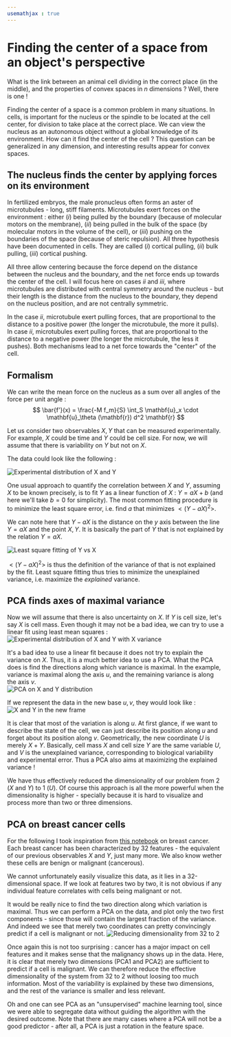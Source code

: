 ```yaml
---
usemathjax : true
---
```

# Finding the center of a space from an object's perspective
What is the link between an animal cell dividing in the correct place (in the middle), and the properties of convex spaces in $n$ dimensions ? Well, there is one !

Finding the center of a space is a common problem in many situations. In cells, is important for the nucleus or the spindle to be located at the cell center, for division to take place at the correct place. We can view the nucleus as an autonomous object without a global knowledge of its environment. How can it find the center of the cell ? This question can be generalized in any dimension, and interesting results appear for convex spaces.

## The nucleus finds the center by applying forces on its environment
In fertilized embryos, the male pronucleus often forms an aster of microtubules - long, stiff filaments. Microtubules exert forces on the environment : either ($i$) being pulled by the boundary (because of molecular motors on the membrane), ($ii$) being pulled in the bulk of the space (by molecular motors in the volume of the cell), or ($iii$) pushing on the boundaries of the space (because of steric repulsion). All three hypothesis have been documented in cells. They are called ($i$) cortical pulling, ($ii$) bulk pulling, ($iii$) cortical pushing.

All three allow centering because the force depend on the distance between the nucleus and the boundary, and the net force ends up towards the center of the cell. I will focus here on cases $ii$ and $iii$, where microtubules are distributed with central symmetry around the nucleus - but their length is the distance from the nucleus to the boundary, they depend on the nucleus position, and are not centrally symmetric.

In the case $ii$, microtubule exert pulling forces, that are proportional to the distance to a positive power (the longer the microtubule, the more it pulls). In case $ii$, microtubules exert pulling forces, that are proportional to the distance to a negative power (the longer the microtubule, the less it pushes). Both mechanisms lead to a net force towards the "center" of the cell.

## Formalism
We can write the mean force on the nucleus as a sum over all angles of the force per unit angle : 
$$ \bar{f'}(x) = \frac{-M f_m}{S} \int_S  \mathbf{u}_x \cdot \mathbf{u}_\theta (\mathbf{r})  d^2 \mathbf{r} $$


Let us consider two observables $X,Y$ that can be measured experimentally. For example, $X$ could be time and $Y$ could be cell size. For now, we will assume that there is variability on $Y$ but not on $X$.  

The data could look like the following :

![Experimental distribution of X and Y](images/simple_stats.png)  

One usual approach to quantify the correlation between $X$ and $Y$, assuming $X$ to be known precisely, is to fit $Y$ as a linear function of $X$ : $Y=aX+b$ (and here we'll take $b=0$ for simplicity). The most common fitting procedure is to minimize the least square error, i.e. find $a$ that minimizes $<(Y-aX)^2>$.

We can note here that $Y-aX$ is the distance on the $y$ axis between the line $Y=aX$ and the point $X,Y$. It is basically the part of $Y$ that is not explained by the relation $Y=aX$.  

![Least square fitting of Y vs X](images/simple_stats_edited.png)

$<(Y-aX)^2>$ is thus the definition of the variance of that is not explained by the fit. Least square fitting thus tries to minimize the unexplained variance, i.e. maximize the *explained* variance.

## PCA finds axes of maximal variance  
Now we will assume that there is also uncertainty on $X$. If $Y$ is cell size, let's say $X$  is cell mass. Even though it may not be a bad idea, we can try to use a linear fit using least mean squares :
![Experimental distribution of X and Y with X variance](images/xvariance_stats.png)  

It's a bad idea to use a linear fit because it does not try to explain the variance on $X$. Thus, it is a much better idea to use a PCA. What the PCA does is find the directions along which variance is maximal. In the example, variance is maximal along the axis $u$, and the remaining variance is along the axis $v$.        
![PCA on X and Y distribution](images/pca_simple.png)



If we represent the data in the new base $u,v$, they would look like :
![X and Y in the new frame](images/PCA_hori.png)

It is clear that most of the variation is along $u$.  At first glance, if we want to describe the state of the cell, we can just describe its position along $u$ and forget about its position along $v$. Geometrically, the new coordinate $U$ is merely $X+Y$. Basically, cell mass $X$ and cell size $Y$ are the same variable $U$, and $V$ is the unexplained variance, corresponding to biological variability and experimental error. Thus a PCA also aims at maximizing the explained variance !

We have thus effectively reduced the dimensionality of our problem from 2 ($X$ and $Y$) to 1 ($U$). Of course this approach is all the more powerful when the dimensionality is higher - specially because it is hard to visualize and process more than two or three dimensions.

## PCA on breast cancer cells
For the following I took inspiration from [this notebook](https://www.kaggle.com/code/jahirmorenoa/pca-to-the-breast-cancer-data-set/notebook) on breast cancer. Each breast cancer has been characterized by 32 features - the equivalent of our previous observables $X$ and $Y$, just many more. We also know wether these cells are benign or malignant (cancerous).

We cannot unfortunately easily visualize this data, as it lies in a 32-dimensional space. If we look at features two by two, it is not obvious if any individual feature correlates with cells being malignant or not.

It would be really nice to find the two direction along which variation is maximal. Thus we can perform a PCA on the data, and plot only the two first components - since those will contain the largest fraction of the variance. And indeed we see that merely two coordinates can pretty convincingly predict if a cell is malignant or not.
![Reducing dimensionality from 32 to 2](images/pca_breast.png)

Once again this is not too surprising : cancer has a major impact on cell features and it makes sense that the malignancy shows up in the data. Here, it is clear that merely two dimensions (PCA1 and PCA2) are sufficient to predict if a cell is malignant. We can therefore reduce the  effective dimensionality of the system from 32 to 2 without loosing too much information. Most of the variability is explained by these two dimensions, and the rest of the variance is smaller and less relevant.

Oh and one can see PCA as an "unsupervised" machine learning tool, since we were able to segregate data without guiding the algorithm with the desired outcome. Note that there are many cases where a PCA will not be a good predictor - after all, a PCA is just a rotation in the feature space.
